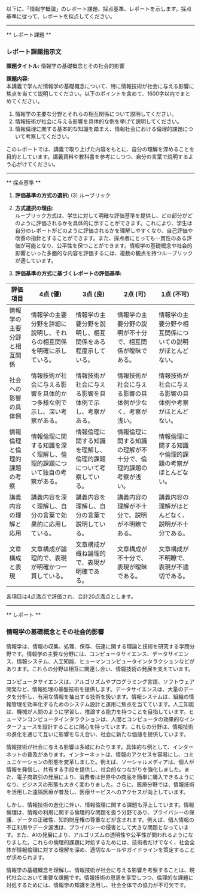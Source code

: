以下に、「情報学概論」のレポート課題、採点基準、レポートを示します。採点基準に従って、レポートを採点してください。

---------------------------------------
** レポート課題 **

### レポート課題指示文

**課題タイトル:** 情報学の基礎概念とその社会的影響

**課題内容:**  
本講義で学んだ情報学の基礎概念について、特に情報技術が社会に与える影響に焦点を当てて説明してください。以下のポイントを含めて、1600字以内でまとめてください。

1. 情報学の主要な分野とそれらの相互関係について説明してください。
2. 情報技術が社会に与える影響を具体的な例を挙げて説明してください。
3. 情報倫理に関する基本的な知識を踏まえ、情報社会における倫理的課題について考察してください。

このレポートでは、講義で取り上げた内容をもとに、自分の理解を深めることを目的としています。講義資料や教科書を参考にしつつ、自分の言葉で説明するよう心がけてください。

---------------------------------------
** 採点基準 **

1. **評価基準の方式の選択:** (3) ルーブリック

2. **方式選択の理由:**  
ルーブリック方式は、学生に対して明確な評価基準を提供し、どの部分がどのように評価されるかを具体的に示すことができます。これにより、学生は自分のレポートがどのように評価されるかを理解しやすくなり、自己評価や改善の指針とすることができます。また、採点者にとっても一貫性のある評価が可能となり、公平性を保つことができます。情報学の基礎概念や社会的影響といった多面的な内容を評価するには、複数の観点を持つルーブリックが適しています。

3. **評価基準の方式に基づくレポートの評価基準:**

| 評価項目                     | 4点 (優)                                                                 | 3点 (良)                                                               | 2点 (可)                                                               | 1点 (不可)                                                             |
|------------------------------|--------------------------------------------------------------------------|------------------------------------------------------------------------|------------------------------------------------------------------------|------------------------------------------------------------------------|
| 情報学の主要分野と相互関係   | 情報学の主要分野を詳細に説明し、それらの相互関係を明確に示している。     | 情報学の主要分野を説明し、相互関係をある程度示している。               | 情報学の主要分野の説明が不十分で、相互関係が曖昧である。               | 情報学の主要分野や相互関係についての説明がほとんどない。               |
| 社会への影響の具体例         | 情報技術が社会に与える影響を具体的かつ多様な例で示し、深い考察がある。   | 情報技術が社会に与える影響を具体例で示し、考察がある。                 | 情報技術が社会に与える影響の具体例が少なく、考察が浅い。               | 情報技術が社会に与える影響の具体例や考察がほとんどない。               |
| 情報倫理と倫理的課題の考察   | 情報倫理に関する知識を深く理解し、倫理的課題について独自の考察がある。   | 情報倫理に関する知識を理解し、倫理的課題について考察している。         | 情報倫理に関する知識の理解が不十分で、倫理的課題の考察が浅い。         | 情報倫理に関する知識や倫理的課題の考察がほとんどない。                 |
| 講義内容の理解と応用         | 講義内容を深く理解し、自分の言葉で効果的に応用している。                 | 講義内容を理解し、自分の言葉で説明している。                           | 講義内容の理解が不十分で、説明が不明瞭である。                         | 講義内容の理解がほとんどなく、説明が不十分である。                     |
| 文章構成と表現               | 文章構成が論理的で、表現が明確かつ一貫している。                         | 文章構成が概ね論理的で、表現が明確である。                             | 文章構成が不十分で、表現が曖昧である。                                 | 文章構成が不明瞭で、表現が不適切である。                               |

各項目は4点満点で評価され、合計20点満点とします。

---------------------------------------
** レポート **
### 情報学の基礎概念とその社会的影響

情報学は、情報の収集、処理、保存、伝達に関する理論と技術を研究する学問分野です。情報学の主要な分野には、コンピュータサイエンス、データサイエンス、情報システム、人工知能、ヒューマンコンピュータインタラクションなどがあります。これらの分野は相互に関連し合い、情報技術の発展を支えています。

コンピュータサイエンスは、アルゴリズムやプログラミング言語、ソフトウェア開発など、情報処理の基盤技術を提供します。データサイエンスは、大量のデータを分析し、有用な情報を抽出する技術を扱います。情報システムは、組織の情報管理を効率化するためのシステム設計と運用に焦点を当てています。人工知能は、機械が人間のように学習し、推論する能力を持つことを目指しています。ヒューマンコンピュータインタラクションは、人間とコンピュータの効果的なインターフェースを設計することに関心を持っています。これらの分野は、情報技術の進化を通じて互いに影響を与え合い、社会に新たな価値を提供しています。

情報技術が社会に与える影響は多岐にわたります。具体的な例として、インターネットの普及があります。インターネットは、情報のアクセスを容易にし、コミュニケーションの形態を変革しました。例えば、ソーシャルメディアは、個人が情報を発信し、共有する手段を提供し、社会的なつながりを強化しました。また、電子商取引の発展により、消費者は世界中の商品を簡単に購入できるようになり、ビジネスの形態も大きく変わりました。さらに、医療分野では、情報技術を活用した遠隔医療が普及し、医療サービスへのアクセスが向上しています。

しかし、情報技術の進化に伴い、情報倫理に関する課題も浮上しています。情報倫理は、情報の利用に関する倫理的な問題を扱う分野であり、プライバシーの保護、データの正確性、知的財産権の尊重などが含まれます。例えば、個人情報の不正利用やデータ漏洩は、プライバシーの侵害として大きな問題となっています。また、AIの発展により、アルゴリズムの透明性や公平性が問われるようになりました。これらの倫理的課題に対処するためには、技術者だけでなく、社会全体が情報倫理に対する理解を深め、適切なルールやガイドラインを策定することが求められます。

情報学の基礎概念を理解し、情報技術が社会に与える影響を考察することは、現代社会において重要な課題です。情報技術の恩恵を享受しつつ、倫理的な課題に対処するためには、情報学の知識を活用し、社会全体での協力が不可欠です。

